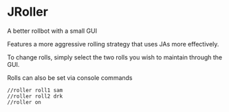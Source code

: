 # JRoller
A better rollbot with a small GUI

Features a more aggressive rolling strategy that uses JAs more effectively.

To change rolls, simply select the two rolls you wish to maintain through the GUI.

Rolls can also be set via console commands

```
//roller roll1 sam
//roller roll2 drk
//roller on
```

